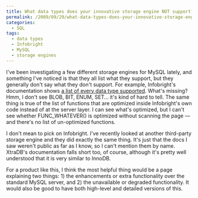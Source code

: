 ```yaml
---
title: What data types does your innovative storage engine NOT support?
permalink: /2009/09/29/what-data-types-does-your-innovative-storage-engine-not-support/
categories:
  - SQL
tags:
  - data types
  - Infobright
  - MySQL
  - storage engines
---
```

I've been investigating a few different storage engines for MySQL lately, and something I've noticed is that they all list what they support, but they generally don't say what they don't support. For example, Infobright's documentation shows [a list of every data type supported][1]. What's missing? Hmm, I don't see BLOB, BIT, ENUM, SET&#8230; it's kind of hard to tell. The same thing is true of the list of functions that are optimized inside Infobright's own code instead of at the server layer. I can see what's optimized, but I can't see whether FUNC_WHATEVER() is optimized without scanning the page &#8212; and there's no list of un-optimized functions.

I don't mean to pick on Infobright. I've recently looked at another third-party storage engine and they did exactly the same thing. It's just that the docs I saw weren't public as far as I know, so I can't mention them by name. XtraDB's documentation falls short too, of course, although it's pretty well understood that it is very similar to InnoDB.

For a product like this, I think the most helpful thing would be a page explaining two things: 1) the enhancements or extra functionality over the standard MySQL server, and 2) the unavailable or degraded functionality. It would also be good to have both high-level and detailed versions of this.

 [1]: http://www.infobright.org/wiki/Supported_Data_Types_and_Values/
